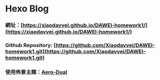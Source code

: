 # Hexo Blog

### 網址：[https://xiaodavvei.github.io/DAWEI-homework1/](https://xiaodavvei.github.io/DAWEI-homework1/)

### Github Repository: [https://github.com/Xiaodavvei/DAWEI-homework1.git](https://github.com/Xiaodavvei/DAWEI-homework1.git)

### 使用佈景主題：[Aero-Dual](https://github.com/levblanc/hexo-theme-aero-dual)
